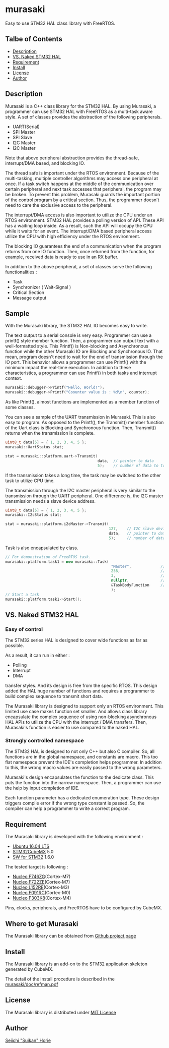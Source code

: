 # murasaki
Easy to use STM32 HAL class library with FreeRTOS. 

## Talbe of Contents
 * [Description](#description)
 * [VS. Naked STM32 HAL](#vs-naked-stm32-hal)
 * [Requirement](#requirement)
 * [Install](#install)
 * [License](#license)
 * [Author](#author)

## Description
Murasaki is a C++ class library for the STM32 HAL. 
By using Murasaki, a programmer can use STM32 HAL with FreeRTOS as a multi-task aware style. 
A set of classes provides the abstraction of the following peripherals. 
 * UART(Serial)
 * SPI Master
 * SPI Slave
 * I2C Master
 * I2C Master
 
Note that above peripheral abstraction provides the thread-safe, interrupt/DMA based, and blocking IO.

The thread safe is important under the RTOS environment. 
Because of the multi-tasking, multiple controller algorithms may access one peripheral at once. 
If a task switch happens at the middle of the communication over certain peripheral 
and next task accesses that peripheral, 
the program may be broken.
To prevent this problem, Murasaki guards the important portion of the control program by a critical section.
Thus, the programmer doesn't need to care the exclusive access to the peripheral.

The interrupt/DMA access is also important to utilize the CPU under an RTOS environment.
STM32 HAL provides a polling version of API. These API has a waiting loop inside. 
As a result, such the API will occupy the CPU while it waits for an event.
The interrupt/DMA based peripheral access utilize the CPU with high efficiency under the RTOS environment.

The blocking IO guarantees the end of a communication when the program returns from one IO function.
Then, once returned from the function, for example, received data is ready to use in an RX buffer.

In addition to the above peripheral, a set of classes serve the following functionalities :
 * Task
 * Synchronizer ( Wait-Signal )
 * Critical Section
 * Message output
 
## Sample
With the Murasaki library, the STM32 HAL IO becomes easy to write. 

The text output to a serial console is very easy. Programmer can use a printf() style member function. 
Then, a programmer can output text with a well-formatted style. 
This Printf() is Non-blocking and Asynchronous function while the other Murasaki IO are Blocking and Synchronous IO.
That mean, program doesn't need to wait for the end of transmission through the IO port. 
This behavior allows a programmer can use Printf() with the minimum impact the real-time execution. In addition to these characteristics, 
a programmer can use Printf() in both tasks and interrupt context.   

```C++
murasaki::debugger->Printf("Hello, World!");
murasaki::debugger->Printf("Coounter value is : %d\n", counter);
```

As like Printf(), almost functions are implemented as a member function of some classes. 

You can see a sample of the UART transmission in Murasaki. This is also easy to program. 
As opposed to the Printf(), the Transmit() member function of the Uart class is Blocking and Synchronous function.
Then, Transmit() returns when the transmission is complete.
 
```C++
uint8_t data[5] = { 1, 2, 3, 4, 5 };
murasaki::UartStatus stat;

stat = murasaki::platform.uart->Transmit(
                                         data,  // pointer to data
                                         5);    // number of data to transmit 

```
If the transmission takes a long time, the task may be switched to the other task to utilize CPU time.

The transmission through the I2C master peripheral is very similar to the transmission through the UART peripheral. 
One difference is, the I2C master transmission needs a slave device address.  

```C++
uint8_t data[5] = { 1, 2, 3, 4, 5 };
murasaki::I2cStatus stat;

stat = murasaki::platform.i2cMaster->Transmit(
                                              127,    // I2C slave device address in 7bit
                                              data,   // pointer to data
                                              5);     // number of data to transmit
```

Task is also encapsulated by class. 
```C++
// For demonstration of FreeRTOS task.
murasaki::platform.task1 = new murasaki::Task(
                                               "Master",             // Name of task. 
                                               256,                  // Task stack size
                                               3,                    // Task priority
                                               nullptr,              // parameter to task 
                                               &TaskBodyFunction     // Pointer to the task body function
                                               );
// Start a task
murasaki::platform.task1->Start();

```

## VS. Naked STM32 HAL
### Easy of control
The STM32 series HAL is designed to cover wide functions as far as possible. 

As a result, it can run in either :
 * Polling
 * Interrupt
 * DMA
 
transfer styles. And its design is free from the specific RTOS. 
This design added the HAL huge number of functions and requires a programmer to build complex sequence to transmit short data.   
 
The Murasaki library is designed to support only an RTOS environment. 
This limited use case makes function set smaller. And allows class library encapsulate the complex sequence of using non-blocking
asynchronous HAL APIs to utilize the CPU with the interrupt / DMA transfers. Then, Murasaki's function is easier to use compared to the naked HAL.
 
### Strongly controlled namespace
The STM32 HAL is designed to not only C++ but also C compiler. So, all functions are in the global namespace, and constants are macro. 
This too flat namespace prevent the IDE's completion helps programmer. In addition to this, the wrong macro values are easily passed to the wrong parameters. 
 
Murasaki's design encapsulates the function to the dedicate class. This puts the function into the narrow namespace. 
Then, a programmer can use the help by input completion of IDE. 
 
Each function parameter has a dedicated enumeration type. These design triggers compile error if the wrong type constant is passed. 
So, the compiler can help a programmer to write a correct program. 
 
## Requirement
The Murasaki library is developed with the following environment :
 * [Ubuntu 16.04 LTS](http://releases.ubuntu.com/16.04/)
 * [STM32CubeMX](https://www.st.com/ja/development-tools/stm32cubemx.html) 5.0
 * [SW for STM32](https://www.st.com/ja/development-tools/sw4stm32.html) 1.6.0
 
The tested target is following :
 * [Nucleo F746ZG](https://www.st.com/en/evaluation-tools/nucleo-f746zg.html)(Cortex-M7)
 * [Nucleo F722ZE](https://www.st.com/en/evaluation-tools/nucleo-f722ze.html)(Cortex-M7)
 * [Nucleo L152RE](https://www.st.com/en/evaluation-tools/nucleo-l152re.html)(Cortex-M3)
 * [Nucleo F091RC](https://www.st.com/en/evaluation-tools/nucleo-f091rc.html)(Cortex-M0)
 * [Nucleo F303K8](https://www.st.com/en/evaluation-tools/nucleo-f303k8.html)(Cortex-M4)
 
Pins, clocks, peripherals, and FreeRTOS have to be configured by CubeMX.
 
## Where to get Murasaki
The Murasaki library can be obtained from [Github project page](https://github.com/suikan4github/murasaki/) 

## Install
The Murasaki library is an add-on to the STM32 application skeleton generated by CubeMX. 

The detail of the install procedure is described in the [murasaki/doc/refman.pdf](https://github.com/suikan4github/murasaki/blob/master/murasaki/doc/refman.pdf) 
## License
The Murasaki library is distributed under [MIT License](https://github.com/suikan4github/murasaki/blob/master/LICENSE)
## Author 
[Seiichi "Suikan" Horie](https://github.com/suikan4github)
